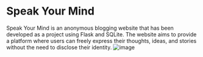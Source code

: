 # Speak Your Mind
Speak Your Mind is an anonymous blogging website that has been developed as a project using Flask and SQLite. The website aims to provide a platform where users can freely express their thoughts, ideas, and stories without the need to disclose their identity.
![image](https://github.com/adarshvmanu/Speak-Your-Mind/assets/86432354/a4d45529-cab8-4f12-b325-92b2eb74a5e2)


